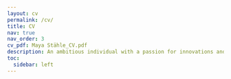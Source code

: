 ```yaml
---
layout: cv
permalink: /cv/
title: CV
nav: true
nav_order: 3
cv_pdf: Maya Stähle_CV.pdf
description: An ambitious individual with a passion for innovations and technology, who likes working with people on projects that matter.
toc:
  sidebar: left
---
```


